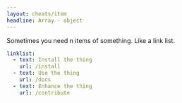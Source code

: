 ```yaml
---
layout: cheats/item
headline: Array - object
---
```


Sometimes you need n items of something. Like a link list.

```yaml
linklist:
  - text: Install the thing
    url: /install
  - text: Use the thing
    url: /docs
  - text: Enhance the thing
    url: /contribute
```

